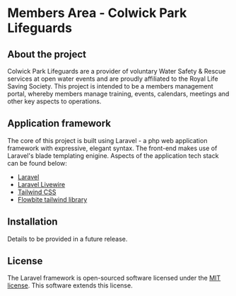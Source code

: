 # Members Area - Colwick Park Lifeguards

## About the project

Colwick Park Lifeguards are a provider of voluntary Water Safety & Rescue services at open water events and are proudly affiliated to the Royal Life Saving Society. This project is intended to be a members management portal, whereby members manage training, events, calendars, meetings and other key aspects to operations.

## Application framework

The core of this project is built using Laravel - a php web application framework with expressive, elegant syntax. The front-end makes use of Laravel's blade templating enigine. Aspects of the application tech stack can be found below:

- [Laravel](https://laravel.com/docs/)
- [Laravel Livewire](https://laravel-livewire.com/)
- [Tailwind CSS](https://tailwindcss.com/)
- [Flowbite tailwind library](https://flowbite.com/)

## Installation

Details to be provided in a future release.

## License

The Laravel framework is open-sourced software licensed under the [MIT license](https://opensource.org/licenses/MIT). This software extends this license.